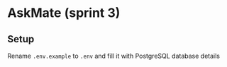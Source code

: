 # AskMate (sprint 3)

## Setup

Rename `.env.example` to `.env` and fill it with PostgreSQL database details